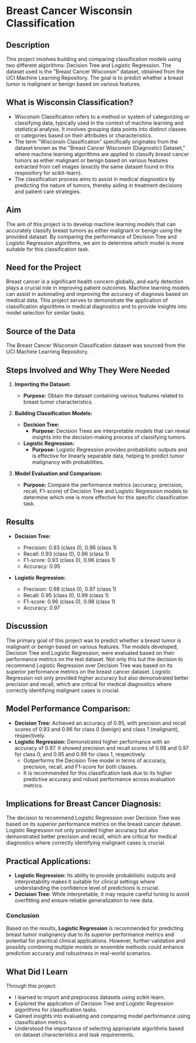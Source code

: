 # Breast Cancer Wisconsin Classification

## Description
This project involves building and comparing classification models using two different algorithms: Decision Tree and Logistic Regression. The dataset used is the "Breast Cancer Wisconsin" dataset, obtained from the UCI Machine Learning Repository. The goal is to predict whether a breast tumor is malignant or benign based on various features.

## What is Wisconsin Classification?
- Wisconsin Classification refers to a method or system of categorizing or classifying data, typically used in the context of machine learning and statistical analysis. It involves grouping data points into distinct classes or categories based on their attributes or characteristics.
- The term "Wisconsin Classification" specifically originates from the dataset known as the "Breast Cancer Wisconsin (Diagnostic) Dataset," where machine learning algorithms are applied to classify breast cancer tumors as either malignant or benign based on various features extracted from cell images (exactly the same dataset found in this respository for scikit-learn).
- The classification process aims to assist in medical diagnostics by predicting the nature of tumors, thereby aiding in treatment decisions and patient care strategies.

## Aim
The aim of this project is to develop machine learning models that can accurately classify breast tumors as either malignant or benign using the provided dataset. By comparing the performance of Decision Tree and Logistic Regression algorithms, we aim to determine which model is more suitable for this classification task.

## Need for the Project
Breast cancer is a significant health concern globally, and early detection plays a crucial role in improving patient outcomes. Machine learning models can assist in automating and improving the accuracy of diagnosis based on medical data. This project serves to demonstrate the application of classification algorithms in medical diagnostics and to provide insights into model selection for similar tasks.

## Source of the Data
The Breast Cancer Wisconsin Classification dataset was sourced from the UCI Machine Learning Repository.

## Steps Involved and Why They Were Needed
1. **Importing the Dataset:**
   - **Purpose:** Obtain the dataset containing various features related to breast tumor characteristics.
   
2. **Building Classification Models:**
   - **Decision Tree:**
     - **Purpose:** Decision Trees are interpretable models that can reveal insights into the decision-making process of classifying tumors.
   - **Logistic Regression:**
     - **Purpose:** Logistic Regression provides probabilistic outputs and is effective for linearly separable data, helping to predict tumor malignancy with probabilities.
   
3. **Model Evaluation and Comparison:**
   - **Purpose:** Compare the performance metrics (accuracy, precision, recall, F1-score) of Decision Tree and Logistic Regression models to determine which one is more effective for this specific classification task.
   
## Results
- **Decision Tree:**
  - Precision: 0.93 (class 0), 0.96 (class 1)
  - Recall: 0.93 (class 0), 0.96 (class 1)
  - F1-score: 0.93 (class 0), 0.96 (class 1)
  - Accuracy: 0.95

- **Logistic Regression:**
  - Precision: 0.98 (class 0), 0.97 (class 1)
  - Recall: 0.95 (class 0), 0.99 (class 1)
  - F1-score: 0.96 (class 0), 0.98 (class 1)
  - Accuracy: 0.97

## Discussion
The primary goal of this project was to predict whether a breast tumor is malignant or benign based on various features. The models developed, Decision Tree and Logistic Regression, were evaluated based on their performance metrics on the test dataset. 
Not only this but the decision to recommend Logistic Regression over Decision Tree was based on its superior performance metrics on the breast cancer dataset. Logistic Regression not only provided higher accuracy but also demonstrated better precision and recall, which are critical for medical diagnostics where correctly identifying malignant cases is crucial.

## Model Performance Comparison:
- **Decision Tree:** Achieved an accuracy of 0.95, with precision and recall scores of 0.93 and 0.96 for class 0 (benign) and class 1 (malignant), respectively.
- **Logistic Regression:** Demonstrated higher performance with an accuracy of 0.97. It showed precision and recall scores of 0.98 and 0.97 for class 0, and 0.95 and 0.99 for class 1, respectively.
    - Outperforms the Decision Tree model in terms of accuracy, precision, recall, and F1-score for both classes.
    - It is recommended for this classification task due to its higher predictive accuracy and robust performance across evaluation metrics.
      
## Implications for Breast Cancer Diagnosis:
The decision to recommend Logistic Regression over Decision Tree was based on its superior performance metrics on the breast cancer dataset. Logistic Regression not only provided higher accuracy but also demonstrated better precision and recall, which are critical for medical diagnostics where correctly identifying malignant cases is crucial.

## Practical Applications:
- **Logistic Regression:** Its ability to provide probabilistic outputs and interpretability makes it suitable for clinical settings where understanding the confidence level of predictions is crucial.
- **Decision Tree:** While interpretable, it may require careful tuning to avoid overfitting and ensure reliable generalization to new data.

### Conclusion
Based on the results, **Logistic Regression** is recommended for predicting breast tumor malignancy due to its superior performance metrics and potential for practical clinical applications. However, further validation and possibly combining multiple models or ensemble methods could enhance prediction accuracy and robustness in real-world scenarios.

## What Did I Learn
Through this project:
- I learned to import and preprocess datasets using scikit-learn.
- Explored the application of Decision Tree and Logistic Regression algorithms for classification tasks.
- Gained insights into evaluating and comparing model performance using classification metrics.
- Understood the importance of selecting appropriate algorithms based on dataset characteristics and task requirements.
